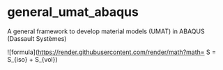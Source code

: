 # general_umat_abaqus
A general framework to develop material models (UMAT) in ABAQUS (Dassault Systèmes)




![formula](https://render.githubusercontent.com/render/math?math= S = S_{iso} + S_{vol})
